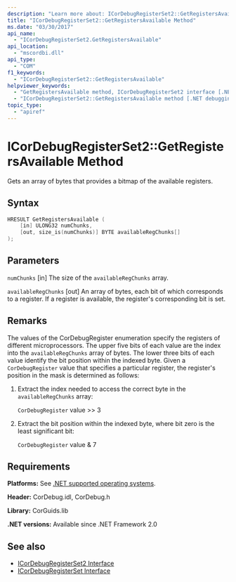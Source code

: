 ```yaml
---
description: "Learn more about: ICorDebugRegisterSet2::GetRegistersAvailable Method"
title: "ICorDebugRegisterSet2::GetRegistersAvailable Method"
ms.date: "03/30/2017"
api_name:
  - "ICorDebugRegisterSet2.GetRegistersAvailable"
api_location:
  - "mscordbi.dll"
api_type:
  - "COM"
f1_keywords:
  - "ICorDebugRegisterSet2::GetRegistersAvailable"
helpviewer_keywords:
  - "GetRegistersAvailable method, ICorDebugRegisterSet2 interface [.NET debugging]"
  - "ICorDebugRegisterSet2::GetRegistersAvailable method [.NET debugging]"
topic_type:
  - "apiref"
---
```

# ICorDebugRegisterSet2::GetRegistersAvailable Method

Gets an array of bytes that provides a bitmap of the available registers.

## Syntax

```cpp
HRESULT GetRegistersAvailable (
    [in] ULONG32 numChunks,
    [out, size_is(numChunks)] BYTE availableRegChunks[]
);
```

## Parameters

 `numChunks`
 [in] The size of the `availableRegChunks` array.

 `availableRegChunks`
 [out] An array of bytes, each bit of which corresponds to a register. If a register is available, the register's corresponding bit is set.

## Remarks

The values of the CorDebugRegister enumeration specify the registers of different microprocessors. The upper five bits of each value are the index into the `availableRegChunks` array of bytes. The lower three bits of each value identify the bit position within the indexed byte. Given a `CorDebugRegister` value that specifies a particular register, the register's position in the mask is determined as follows:

1. Extract the index needed to access the correct byte in the `availableRegChunks` array:

     `CorDebugRegister` value >> 3

2. Extract the bit position within the indexed byte, where bit zero is the least significant bit:

     `CorDebugRegister` value & 7

## Requirements

 **Platforms:** See [.NET supported operating systems](https://github.com/dotnet/core/blob/main/os-lifecycle-policy.md).

 **Header:** CorDebug.idl, CorDebug.h

 **Library:** CorGuids.lib

 **.NET versions:** Available since .NET Framework 2.0

## See also

- [ICorDebugRegisterSet2 Interface](icordebugregisterset2-interface.md)
- [ICorDebugRegisterSet Interface](icordebugregisterset-interface.md)
